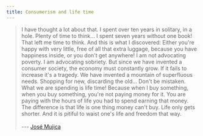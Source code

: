 ```yaml
---
title: Consumerism and life time
---
```


> I have thought a lot about that. I spent over ten years in solitary, in a hole. Plenty of time to think... I spent seven years without one book! That left me time to think. And this is what I discovered: Either you're happy with very little, free of all that extra luggage, because you have happiness inside, or you don't get anywhere! I am not advocating poverty. I am advocating sobriety. But since we have invented a consumer society, the economy must constantly grow. If it fails to increase it's a tragedy. We have invented a mountain of superfluous needs. Shopping for new, discarding the old... Don't be mistaken. What we are spending is life time! Because when I buy something, when you buy something, you're not paying money for it. You are paying with the hours of life you had to spend earning that money. The difference is that life is one thing money can't buy. Life only gets shorter. And it is pitiful to waist one's life and freedom that way.  
> &nbsp;   
> --- [José Mujica](https://en.wikipedia.org/wiki/Jos%C3%A9_Mujica)


